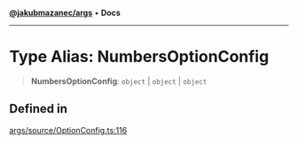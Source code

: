 [**@jakubmazanec/args**](../README.md) • **Docs**

---

# Type Alias: NumbersOptionConfig

> **NumbersOptionConfig**: `object` \| `object` \| `object`

## Defined in

[args/source/OptionConfig.ts:116](https://github.com/jakubmazanec/tools/blob/4809b04453aafb35a917917e0b4964a9ec0cd132/packages/args/source/OptionConfig.ts#L116)
